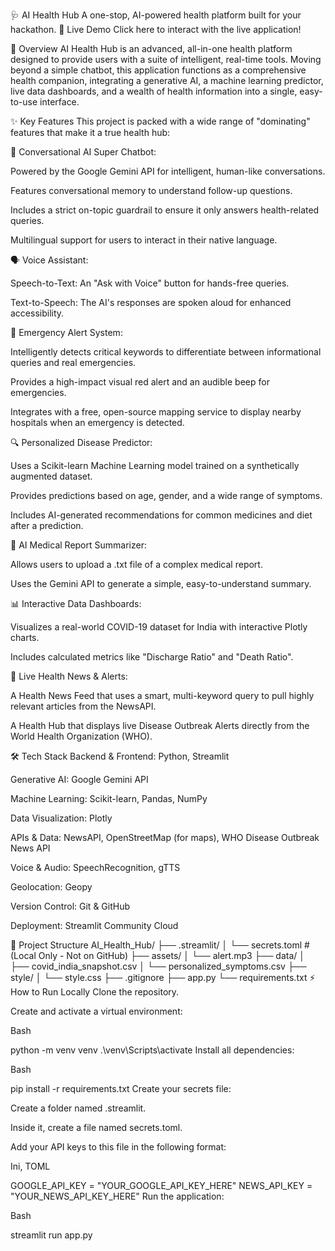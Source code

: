 🩺 AI Health Hub
A one-stop, AI-powered health platform built for your hackathon.
🚀 Live Demo
Click here to interact with the live application!

📖 Overview
AI Health Hub is an advanced, all-in-one health platform designed to provide users with a suite of intelligent, real-time tools. Moving beyond a simple chatbot, this application functions as a comprehensive health companion, integrating a generative AI, a machine learning predictor, live data dashboards, and a wealth of health information into a single, easy-to-use interface.

✨ Key Features
This project is packed with a wide range of "dominating" features that make it a true health hub:

💬 Conversational AI Super Chatbot:

Powered by the Google Gemini API for intelligent, human-like conversations.

Features conversational memory to understand follow-up questions.

Includes a strict on-topic guardrail to ensure it only answers health-related queries.

Multilingual support for users to interact in their native language.

🗣️ Voice Assistant:

Speech-to-Text: An "Ask with Voice" button for hands-free queries.

Text-to-Speech: The AI's responses are spoken aloud for enhanced accessibility.

🚨 Emergency Alert System:

Intelligently detects critical keywords to differentiate between informational queries and real emergencies.

Provides a high-impact visual red alert and an audible beep for emergencies.

Integrates with a free, open-source mapping service to display nearby hospitals when an emergency is detected.

🔍 Personalized Disease Predictor:

Uses a Scikit-learn Machine Learning model trained on a synthetically augmented dataset.

Provides predictions based on age, gender, and a wide range of symptoms.

Includes AI-generated recommendations for common medicines and diet after a prediction.

📄 AI Medical Report Summarizer:

Allows users to upload a .txt file of a complex medical report.

Uses the Gemini API to generate a simple, easy-to-understand summary.

📊 Interactive Data Dashboards:

Visualizes a real-world COVID-19 dataset for India with interactive Plotly charts.

Includes calculated metrics like "Discharge Ratio" and "Death Ratio".

📰 Live Health News & Alerts:

A Health News Feed that uses a smart, multi-keyword query to pull highly relevant articles from the NewsAPI.

A Health Hub that displays live Disease Outbreak Alerts directly from the World Health Organization (WHO).

🛠️ Tech Stack
Backend & Frontend: Python, Streamlit

Generative AI: Google Gemini API

Machine Learning: Scikit-learn, Pandas, NumPy

Data Visualization: Plotly

APIs & Data: NewsAPI, OpenStreetMap (for maps), WHO Disease Outbreak News API

Voice & Audio: SpeechRecognition, gTTS

Geolocation: Geopy

Version Control: Git & GitHub

Deployment: Streamlit Community Cloud

📂 Project Structure
AI_Health_Hub/
├── .streamlit/
│   └── secrets.toml      # (Local Only - Not on GitHub)
├── assets/
│   └── alert.mp3
├── data/
│   ├── covid_india_snapshot.csv
│   └── personalized_symptoms.csv
├── style/
│   └── style.css
├── .gitignore
├── app.py
└── requirements.txt
⚡ How to Run Locally
Clone the repository.

Create and activate a virtual environment:

Bash

python -m venv venv
.\venv\Scripts\activate
Install all dependencies:

Bash

pip install -r requirements.txt
Create your secrets file:

Create a folder named .streamlit.

Inside it, create a file named secrets.toml.

Add your API keys to this file in the following format:

Ini, TOML

GOOGLE_API_KEY = "YOUR_GOOGLE_API_KEY_HERE"
NEWS_API_KEY = "YOUR_NEWS_API_KEY_HERE"
Run the application:

Bash

streamlit run app.py
